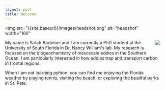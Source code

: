 ```yaml
---
layout: post
title: Welcome!
---
```

<img src="{{site.baseurl}}/images/headshot.png" alt="headshot" width="100" 

<img src="myimage.jpg" align="right">

My name is Sarah Bartoloni and I am currently a PhD student at the University of South Florida in Dr. Nancy William's lab. My research is focused on the biogeochemistry of mesoscale eddies in the Southern Ocean. I am particularly interested in how eddies trap and transport carbon in frontal regions. 

When I am not learning python, you can find me enjoying the Florida weather by playing tennis, visiting the beach, or exploring the beatiful parks in St. Pete.



